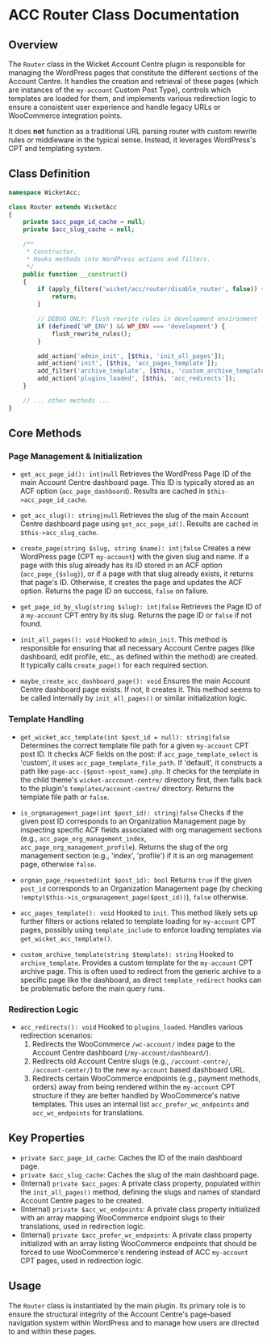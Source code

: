 # ACC Router Class Documentation

## Overview
The `Router` class in the Wicket Account Centre plugin is responsible for managing the WordPress pages that constitute the different sections of the Account Centre. It handles the creation and retrieval of these pages (which are instances of the `my-account` Custom Post Type), controls which templates are loaded for them, and implements various redirection logic to ensure a consistent user experience and handle legacy URLs or WooCommerce integration points.

It does **not** function as a traditional URL parsing router with custom rewrite rules or middleware in the typical sense. Instead, it leverages WordPress's CPT and templating system.

## Class Definition
```php
namespace WicketAcc;

class Router extends WicketAcc
{
    private $acc_page_id_cache = null;
    private $acc_slug_cache = null;

    /**
     * Constructor.
     * Hooks methods into WordPress actions and filters.
     */
    public function __construct()
    {
        if (apply_filters('wicket/acc/router/disable_router', false)) {
            return;
        }

        // DEBUG ONLY: Flush rewrite rules in development environment
        if (defined('WP_ENV') && WP_ENV === 'development') {
            flush_rewrite_rules();
        }

        add_action('admin_init', [$this, 'init_all_pages']);
        add_action('init', [$this, 'acc_pages_template']);
        add_filter('archive_template', [$this, 'custom_archive_template']);
        add_action('plugins_loaded', [$this, 'acc_redirects']);
    }

    // ... other methods ...
}
```

## Core Methods

### Page Management & Initialization

- `get_acc_page_id(): int|null`
  Retrieves the WordPress Page ID of the main Account Centre dashboard page. This ID is typically stored as an ACF option (`acc_page_dashboard`). Results are cached in `$this->acc_page_id_cache`.

- `get_acc_slug(): string|null`
  Retrieves the slug of the main Account Centre dashboard page using `get_acc_page_id()`. Results are cached in `$this->acc_slug_cache`.

- `create_page(string $slug, string $name): int|false`
  Creates a new WordPress page (CPT `my-account`) with the given slug and name. If a page with this slug already has its ID stored in an ACF option (`acc_page_{$slug}`), or if a page with that slug already exists, it returns that page's ID. Otherwise, it creates the page and updates the ACF option. Returns the page ID on success, `false` on failure.

- `get_page_id_by_slug(string $slug): int|false`
  Retrieves the Page ID of a `my-account` CPT entry by its slug. Returns the page ID or `false` if not found.

- `init_all_pages(): void`
  Hooked to `admin_init`. This method is responsible for ensuring that all necessary Account Centre pages (like dashboard, edit profile, etc., as defined within the method) are created. It typically calls `create_page()` for each required section.

- `maybe_create_acc_dashboard_page(): void`
  Ensures the main Account Centre dashboard page exists. If not, it creates it. This method seems to be called internally by `init_all_pages()` or similar initialization logic.

### Template Handling

- `get_wicket_acc_template(int $post_id = null): string|false`
  Determines the correct template file path for a given `my-account` CPT post ID. It checks ACF fields on the post: if `acc_page_template_select` is 'custom', it uses `acc_page_template_file_path`. If 'default', it constructs a path like `page-acc-{$post->post_name}.php`. It checks for the template in the child theme's `wicket-acccount-centre/` directory first, then falls back to the plugin's `templates/account-centre/` directory. Returns the template file path or `false`.

- `is_orgmanagement_page(int $post_id): string|false`
  Checks if the given post ID corresponds to an Organization Management page by inspecting specific ACF fields associated with org management sections (e.g., `acc_page_org_management_index`, `acc_page_org_management_profile`). Returns the slug of the org management section (e.g., 'index', 'profile') if it is an org management page, otherwise `false`.

- `orgman_page_requested(int $post_id): bool`
  Returns `true` if the given `post_id` corresponds to an Organization Management page (by checking `!empty($this->is_orgmanagement_page($post_id))`), `false` otherwise.

- `acc_pages_template(): void`
  Hooked to `init`. This method likely sets up further filters or actions related to template loading for `my-account` CPT pages, possibly using `template_include` to enforce loading templates via `get_wicket_acc_template()`.

- `custom_archive_template(string $template): string`
  Hooked to `archive_template`. Provides a custom template for the `my-account` CPT archive page. This is often used to redirect from the generic archive to a specific page like the dashboard, as direct `template_redirect` hooks can be problematic before the main query runs.

### Redirection Logic

- `acc_redirects(): void`
  Hooked to `plugins_loaded`. Handles various redirection scenarios:
    1.  Redirects the WooCommerce `/wc-account/` index page to the Account Centre dashboard (`/my-account/dashboard/`).
    2.  Redirects old Account Centre slugs (e.g., `/account-centre/`, `/account-center/`) to the new `my-account` based dashboard URL.
    3.  Redirects certain WooCommerce endpoints (e.g., payment methods, orders) away from being rendered within the `my-account` CPT structure if they are better handled by WooCommerce's native templates. This uses an internal list `acc_prefer_wc_endpoints` and `acc_wc_endpoints` for translations.

## Key Properties

- `private $acc_page_id_cache`: Caches the ID of the main dashboard page.
- `private $acc_slug_cache`: Caches the slug of the main dashboard page.
- (Internal) `private $acc_pages`: A private class property, populated within the `init_all_pages()` method, defining the slugs and names of standard Account Centre pages to be created.
- (Internal) `private $acc_wc_endpoints`: A private class property initialized with an array mapping WooCommerce endpoint slugs to their translations, used in redirection logic.
- (Internal) `private $acc_prefer_wc_endpoints`: A private class property initialized with an array listing WooCommerce endpoints that should be forced to use WooCommerce's rendering instead of ACC `my-account` CPT pages, used in redirection logic.

## Usage
The `Router` class is instantiated by the main plugin. Its primary role is to ensure the structural integrity of the Account Centre's page-based navigation system within WordPress and to manage how users are directed to and within these pages.
